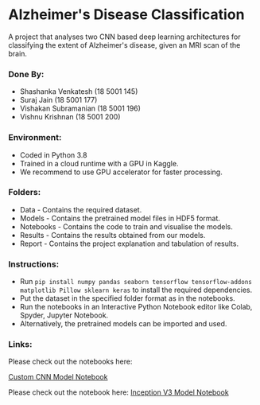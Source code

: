# Alzheimer's Disease Classification

A project that analyses two CNN based deep learning architectures for classifying the extent of Alzheimer's disease, given an MRI scan of the brain.

### Done By:
- Shashanka Venkatesh   (18 5001 145)
- Suraj Jain            (18 5001 177)
- Vishakan Subramanian  (18 5001 196)
- Vishnu Krishnan       (18 5001 200)

### Environment:
- Coded in Python 3.8
- Trained in a cloud runtime with a GPU in Kaggle.
- We recommend to use GPU accelerator for faster processing.

### Folders:
- Data      -   Contains the required dataset.
- Models    -   Contains the pretrained model files in HDF5 format.
- Notebooks -   Contains the code to train and visualise the models.
- Results   -   Contains the results obtained from our models.
- Report    -   Contains the project explanation and tabulation of results.

### Instructions:
- Run ```pip install numpy pandas seaborn tensorflow tensorflow-addons matplotlib Pillow sklearn keras``` to install the required dependencies.
- Put the dataset in the specified folder format as in the notebooks.
- Run the notebooks in an Interactive Python Notebook editor like Colab, Spyder, Jupyter Notebook.
- Alternatively, the pretrained models can be imported and used.

### Links:

Please check out the notebooks here: 

[Custom CNN Model Notebook](https://www.kaggle.com/vishakansubramanian/alzheimer-s-disease-classification-notebook)

Please check out the notebook here: 
[Inception V3 Model Notebook](https://www.kaggle.com/vishakansubramanian/alzheimer-s-disease-classification-inceptionv3)

